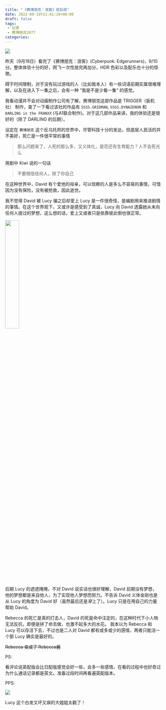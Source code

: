```yaml
---
title: "《赛博朋克：浪客》观后感"
date: 2022-09-19T21:41:28+08:00
draft: false
tags:
 - 记录
 - 赛博朋克2077
categories:
---
```


![](https://s2.loli.net/2022/09/19/dnXhMFEOz69pRjg.jpg)

昨天（9月18日）看完了《赛博朋克：浪客》(Cyberpunk: Edgerunners)，9/10 分。整体体验十分的好，网飞一次性放完再加分，HDR 色彩以及配乐也十分的惊艳。

碍于时间限制，对于没有玩过游戏的人（比如我本人）有一些词语前期实属很难理解，以及在进入下一集之后，会有一种 ”我是不是少看一集“ 的感觉。

我看动漫并不会对动画制作公司有了解，赛博朋克这部作品是 TRIGGER（扳机社） 制作，查了一下看过该社的作品有 `SSSS.GRIDMAN`, `SSSS.DYNAZENON` 和 `DARLING in the FRANXX` (与A1联合制作)。对于这几部作品来讲，我的体验还是很好的（除了 DARLING 的后期）。

设定在 `赛博朋克` 这个反乌托邦的世界中，尽管科技十分的发达，但底层人民活的并不美好，死亡是一件很平常的事情

> 那么问题来了，人死的那么多，又义体化，是否还有生育能力？人不会死光么

用剧中 Kiwi 说的一句话

> 不要相信任何人，除了你自己

在这种世界中，David 有个爱他的母亲，可以信赖的人是多么不容易的事情，可惜因为没有保险，没有被抢救，因此逝世。

我不觉得 David 被 Lucy 骗之后却爱上 Lucy 是一件很奇怪，是编剧用来推进剧情的事情。在这个世界观下，又或许是感受到了真诚，Lucy 向 David 透露她从未向任何人提过的梦想，这么想的话，爱上又或者只是依靠彼此倒也很正常。

<img src="https://s2.loli.net/2022/09/19/Pop23TUixrCbMgf.jpg" style="width: 30%">

后期 Lucy 的遮遮掩掩，不对 David 说实话也很好理解，David 前期没有梦想，他的梦想都是来自他人，为了实现他人梦想而努力。不告诉 David 义体金刚也是从 Lucy 的角度为 David 好（虽然最后还是*穿*上了）。Lucy 只是在用自己的力量帮助 David。

Rebecca 的死亡是真的打击人，David 的死是命中注定的，在这种时代下小人物无法反抗，即便是拼了命去做，也激不起多大的水花。 我本以为 Rebecca 和 Lucy 可以存活下去，不过也是二人对 David 都有或多或少的感情，两者只能活一个那 Lucy 确实是最好的。

~~Rebecca 变成了 Rebecca酱~~

PS:

看评论说英配版会比日配版感觉会好一些，会多一些感情，在看的过程中也好奇过为什么通话记录都是英文。准备过段时间再看遍英配版本。

PPS:

![](https://s2.loli.net/2022/09/19/Z96ErIJYC14nFWN.jpg)

Lucy 这个白发又坏又飒的大姐姐太戳了！
